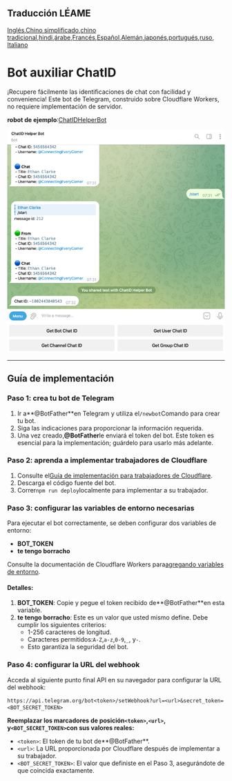 ## Traducción LÉAME

[Inglés](README.md),[Chino simplificado](README.zh-CN.md),[chino tradicional](README.zh-TW.md),[hindi](README.hi.md),[árabe](README.ar.md),[Francés](README.fr.md),[Español](README.es.md),[Alemán](README.de.md),[japonés](README.ja.md),[portugués](README.pt.md),[ruso](README.ru.md), [Italiano](README.it.md)

# Bot auxiliar ChatID

¡Recupere fácilmente las identificaciones de chat con facilidad y conveniencia! Este bot de Telegram, construido sobre Cloudflare Workers, no requiere implementación de servidor.

**robot de ejemplo**:[ChatIDHelperBot](https://t.me/ChatIDHelperBot)

![screenshot](https://raw.githubusercontent.com/CECEthanClarke/get-chatid-bot-cf-worker/refs/heads/main/other/screenshot.jpg)

* * *

## Guía de implementación

### Paso 1: crea tu bot de Telegram

1.  Ir a**@BotFather**en Telegram y utiliza el`/newbot`Comando para crear tu bot.
2.  Siga las indicaciones para proporcionar la información requerida.
3.  Una vez creado,**@BotFather**le enviará el token del bot. Este token es esencial para la implementación; guárdelo para usarlo más adelante.

### Paso 2: aprenda a implementar trabajadores de Cloudflare

1.  Consulte el[Guía de implementación para trabajadores de Cloudflare](https://developers.cloudflare.com/workers/get-started/guide/).
2.  Descarga el código fuente del bot.
3.  Correr`npm run deploy`localmente para implementar a su trabajador.

### Paso 3: configurar las variables de entorno necesarias

Para ejecutar el bot correctamente, se deben configurar dos variables de entorno:

-   **BOT_TOKEN**
-   **te tengo borracho**

Consulte la documentación de Cloudflare Workers para[agregando variables de entorno](https://developers.cloudflare.com/workers/configuration/environment-variables/#add-environment-variables-via-the-dashboard).

#### Detalles:

1.  **BOT_TOKEN**: Copie y pegue el token recibido de**@BotFather**en esta variable.
2.  **te tengo borracho**: Este es un valor que usted mismo define. Debe cumplir los siguientes criterios:
    -   1-256 caracteres de longitud.
    -   Caracteres permitidos:`A-Z`,`a-z`,`0-9`,`_`, y`-`.
    -   Esto garantiza la seguridad del bot.

### Paso 4: configurar la URL del webhook

Acceda al siguiente punto final API en su navegador para configurar la URL del webhook:

    https://api.telegram.org/bot<token>/setWebhook?url=<url>&secret_token=<BOT_SECRET_TOKEN>

**Reemplazar los marcadores de posición`<token>`,`<url>`, y`<BOT_SECRET_TOKEN>`con sus valores reales:**  

-   `<token>`: El token de tu bot de**@BotFather**.
-   `<url>`: La URL proporcionada por Cloudflare después de implementar a su trabajador.
-   `<BOT_SECRET_TOKEN>`: El valor que definiste en el Paso 3, asegurándote de que coincida exactamente.
